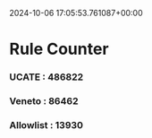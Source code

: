 2024-10-06 17:05:53.761087+00:00
# Rule Counter 
 ### UCATE : 486822

 ### Veneto : 86462

 ### Allowlist : 13930